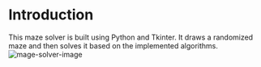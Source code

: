 # Introduction

This maze solver is built using Python and Tkinter. It draws a randomized maze and then solves it based on the implemented algorithms.
![mage-solver-image](https://i.imgur.com/RehzDga.png)

